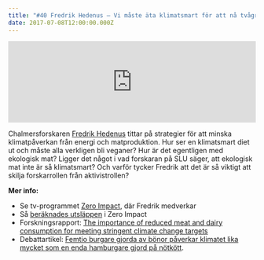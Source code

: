 ```yaml
---
title: "#40 Fredrik Hedenus – Vi måste äta klimatsmart för att nå tvågradersmålet!"
date: 2017-07-08T12:00:00.000Z
---
```


<iframe src="https://w.soundcloud.com/player/?url=https%3A//api.soundcloud.com/tracks/332219731&amp;color=001665&amp;auto_play=false&amp;hide_related=false&amp;show_comments=true&amp;show_user=true&amp;show_reposts=false" width="100%" height="166" frameborder="no" scrolling="no"></iframe>

Chalmersforskaren [Fredrik Hedenus](https://www.chalmers.se/sv/Personal/Sidor/fredrik-hedenus.aspx) tittar på strategier för att minska klimatpåverkan från energi och matproduktion. Hur ser en klimatsmart diet ut och måste alla verkligen bli veganer? Hur är det egentligen med ekologisk mat? Ligger det något i vad forskaran på SLU säger, att ekologisk mat inte är så klimatsmart? Och varför tycker Fredrik att det är så viktigt att skilja forskarrollen från aktivistrollen?

**Mer info:**

- Se tv-programmet [Zero Impact](http://urplay.se/serie/199531-zero-impact), där Fredrik medverkar
- Så [beräknades utsläppen](http://www.forskning.se/2017/02/20/sa-beraknades-utslappen-i-tv-serien-zero-impact/) i Zero Impact
- Forskningsrapport: [The importance of reduced meat and dairy consumption for meeting stringent climate change targets](https://link.springer.com/article/10.1007/s10584-014-1104-5)
- Debattartikel: [Femtio burgare gjorda av bönor påverkar klimatet lika mycket som en enda hamburgare gjord på nötkött](https://www.svd.se/burgare-pa-bonor-ar-langt-mer-klimatvanliga).
